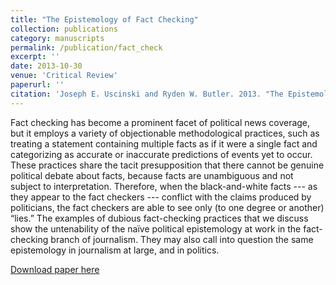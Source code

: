```yaml
---
title: "The Epistemology of Fact Checking"
collection: publications
category: manuscripts
permalink: /publication/fact_check
excerpt: ''
date: 2013-10-30
venue: 'Critical Review'
paperurl: ''
citation: 'Joseph E. Uscinski and Ryden W. Butler. 2013. "The Epistemology of Fact Checking." Critical Review 25(2): 162-180.'
---
```

Fact checking has become a prominent facet of political news coverage, but it employs a variety of objectionable methodological practices, such as treating a statement containing multiple facts as if it were a single fact and categorizing as accurate or inaccurate predictions of events yet to occur. These practices share the tacit presupposition that there cannot be genuine political debate about facts, because facts are unambiguous and not subject to interpretation. Therefore, when the black-and-white facts --- as they appear to the fact checkers --- conflict with the claims produced by politicians, the fact checkers are able to see only (to one degree or another) “lies.” The examples of dubious fact-checking practices that we discuss show the untenability of the naïve political epistemology at work in the fact-checking branch of journalism. They may also call into question the same epistemology in journalism at large, and in politics.

[Download paper here](http://rydenbutler.github.io/files/fact_check.pdf)